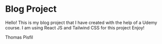 # Blog Project 

Hello! This is my blog project that I have created with the help of a Udemy course.
I am using React JS and Tailwind CSS for this project 
Enjoy!

Thomas Pisfil